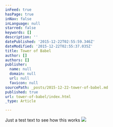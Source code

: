 ```yaml
---
inFeed: true
hasPage: true
inNav: false
inLanguage: null
starred: false
keywords: []
description: ''
datePublished: '2015-12-22T02:55:59.346Z'
dateModified: '2015-12-22T02:55:37.035Z'
title: Tower of Babel
author: []
authors: []
publisher:
  name: null
  domain: null
  url: null
  favicon: null
sourcePath: _posts/2015-12-22-tower-of-babel.md
published: true
url: tower-of-babel/index.html
_type: Article

---
```

Just a test text to see how this works
![](https://the-grid-user-content.s3-us-west-2.amazonaws.com/d3dedc51-28ba-4189-abca-10c47ed2860a.jpg)